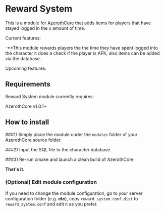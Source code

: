 # Reward System

This is a module for [AzerothCore](http://www.azerothcore.org) that adds items for players that have stayed logged in the x amount of time.

Current features:

-**This module rewards players the the time they have spent logged into the character it does a check if the player is AFK, also items can be added via the database.

Upcoming features:


## Requirements

Reward System module currently requires:

AzerothCore v1.0.1+

## How to install

###1) Simply place the module under the `modules` folder of your AzerothCore source folder.

###2) Input the SQL file to the character database.

###3) Re-run cmake and launch a clean build of AzerothCore

**That's it.**

### (Optional) Edit module configuration

If you need to change the module configuration, go to your server configuration folder (e.g. **etc**), copy `reward_system.conf.dist` to `reward_system.conf` and edit it as you prefer.






